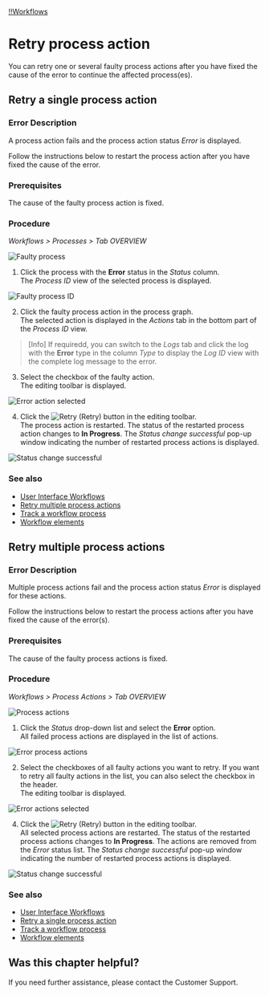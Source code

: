 [!!Workflows](ActindoWorkFlow)

# Retry process action

You can retry one or several faulty process actions after you have fixed the cause of the error to continue the affected process(es).

## Retry a single process action

### Error Description

A process action fails and the process action status *Error* is displayed.

Follow the instructions below to restart the process action after you have fixed the cause of the error.


### Prerequisites

The cause of the faulty process action is fixed.

### Procedure

*Workflows > Processes > Tab OVERVIEW*

![Faulty process](/Assets/Screenshots/ActindoWorkFlow/Processes/FaultyProcess.png "[Faulty process]")

1. Click the process with the **Error** status in the *Status* column.   
  The *Process ID* view of the selected process is displayed.

  ![Faulty process ID](/Assets/Screenshots/ActindoWorkFlow/Processes/FaultyProcessID.png "[Faulty process ID]")

2. Click the faulty process action in the process graph.   
  The selected action is displayed in the *Actions* tab in the bottom part of the *Process ID* view.

  > [Info] If requiredd, you can switch to the *Logs* tab and click the log with the **Error** type in the column *Type* to display the *Log ID* view with the complete log message to the error.

3. Select the checkbox of the faulty action.   
  The editing toolbar is displayed.

  ![Error action selected](/Assets/Screenshots/ActindoWorkFlow/Processes/ErrorActionSelected.png "[Error action selected]")

4. Click the ![Retry](/Assets/Icons/Retry01.png "[Retry]") (Retry) button in the editing toolbar.     
The process action is restarted. The status of the restarted process action changes to **In Progress**. The *Status change successful* pop-up window indicating the number of restarted process actions is displayed.

  ![Status change successful](/Assets/Screenshots/ActindoWorkFlow/Processes/StatusChangeSuccessful.png "[Status change successful]")

### See also

- [User Interface Workflows](/ActindoWorkFlow/UserInterface/00_UserInterface.md)
- [Retry multiple process actions](#retry-multiple-proces-actions)
- [Track a workflow process](/ActindoWorkFlow/Operation/02_TrackWorkflowProcess)
- [Workflow elements](/ActindoWorkFlow/UserInterface/01_WorkflowElements.md)



## Retry multiple process actions

### Error Description

Multiple process actions fail and the process action status *Error* is displayed for these actions.

Follow the instructions below to restart the process actions after you have fixed the cause of the error(s).


### Prerequisites

The cause of the faulty process actions is fixed.

### Procedure

*Workflows > Process Actions > Tab OVERVIEW*

![Process actions](/Assets/Screenshots/ActindoWorkFlow/ProcessActions/ProcessActions.png "[Process actions]")

1. Click the *Status* drop-down list and select the **Error** option.  
All failed process actions are displayed in the list of actions.

  ![Error process actions](/Assets/Screenshots/ActindoWorkFlow/ProcessActions/ErrorProcessActions.png "[Error process actions]")

2. Select the checkboxes of all faulty actions you want to retry. If you want to retry all faulty actions in the list, you can also select the checkbox in the header.   
  The editing toolbar is displayed.

  ![Error actions selected](/Assets/Screenshots/ActindoWorkFlow/ProcessActions/ErrorActionsSelected.png "[Error actions selected]")

4. Click the ![Retry](/Assets/Icons/Retry01.png "[Retry]") (Retry) button in the editing toolbar.     
All selected process actions are restarted. The status of the restarted process actions changes to **In Progress**. The actions are removed from the *Error* status list. The *Status change successful* pop-up window indicating the number of restarted process actions is displayed.

  ![Status change successful](/Assets/Screenshots/ActindoWorkFlow/Processes/StatusChangeSuccessful.png "[Status change successful]")

### See also

- [User Interface Workflows](/ActindoWorkFlow/UserInterface/00_UserInterface.md)
- [Retry a single process action](#retry-a-single-proces-action)
- [Track a workflow process](/ActindoWorkFlow/Operation/02_TrackWorkflowProcess)
- [Workflow elements](/ActindoWorkFlow/UserInterface/01_WorkflowElements.md)


## Was this chapter helpful?

If you need further assistance, please contact the Customer Support.
